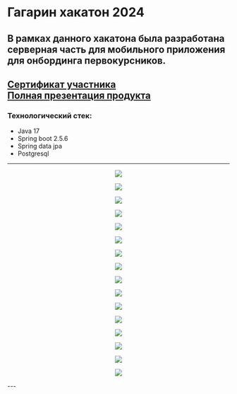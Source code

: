 # Гагарин хакатон 2024


В рамках данного хакатона была разработана серверная часть для мобильного приложения
для онбординга первокурсников.
---
[Сертификат участника](other/Сertificate.pdf) \
[Полная презентация продукта](other/Presentation.pdf)
---
### Технологический стек:
* Java 17
* Spring boot 2.5.6
* Spring data jpa
* Postgresql
---

<p align="center">
  <img src="other/Presentation_page-0001.jpg" />
</p>

<p align="center">
  <img src="other/Presentation_page-0002.jpg" />
</p>

<p align="center">
  <img src="other/Presentation_page-0003.jpg" />
</p>

<p align="center">
  <img src="other/Presentation_page-0004.jpg" />
</p>

<p align="center">
  <img src="other/Presentation_page-0005.jpg" />
</p>

<p align="center">
  <img src="other/Presentation_page-0006.jpg" />
</p>

<p align="center">
  <img src="other/Presentation_page-0007.jpg" />
</p>

<p align="center">
  <img src="other/Presentation_page-0008.jpg" />
</p>

<p align="center">
  <img src="other/Presentation_page-0009.jpg" />
</p>

<p align="center">
  <img src="other/Presentation_page-0010.jpg" />
</p>

<p align="center">
  <img src="other/Presentation_page-0011.jpg" />
</p>

<p align="center">
  <img src="other/Presentation_page-0012.jpg" />
</p>

<p align="center">
  <img src="other/Presentation_page-0013.jpg" />
</p>

<p align="center">
  <img src="other/Presentation_page-0014.jpg" />
</p>

<p align="center">
  <img src="other/Presentation_page-0015.jpg" />
</p>

<p align="center">
  <img src="other/Presentation_page-0020.jpg" />
</p>
---